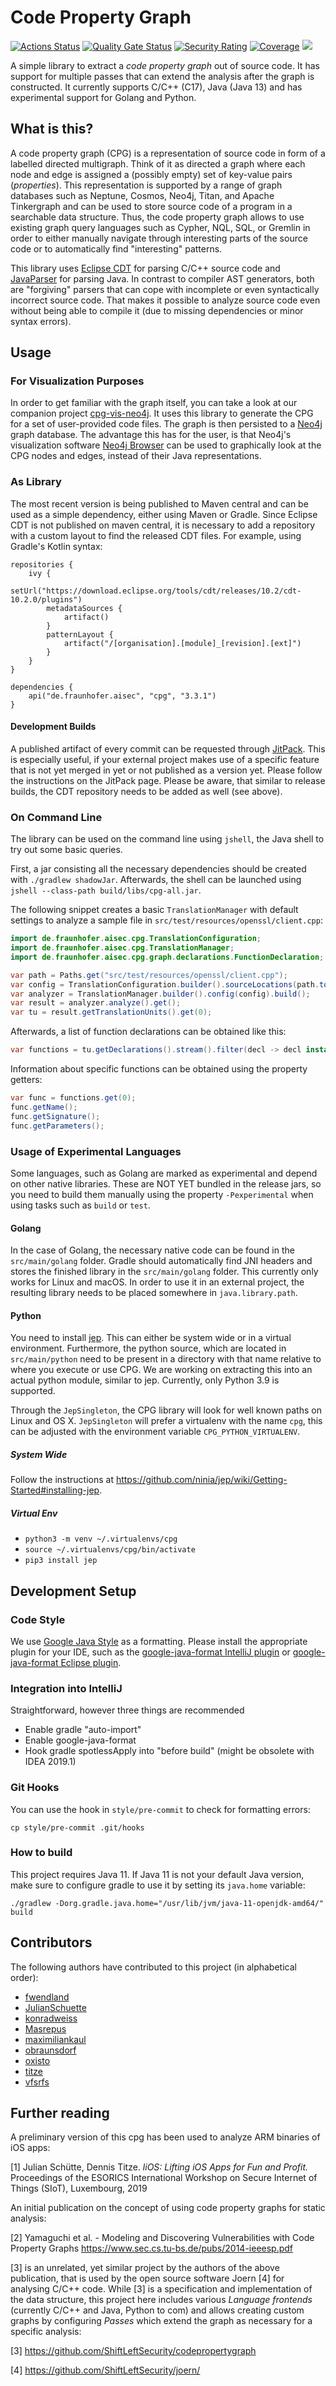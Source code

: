 # Code Property Graph 
[![Actions Status](https://github.com/Fraunhofer-AISEC/cpg/workflows/build/badge.svg)](https://github.com/Fraunhofer-AISEC/cpg/actions)
 [![Quality Gate Status](https://sonarcloud.io/api/project_badges/measure?project=Fraunhofer-AISEC_cpg&metric=alert_status)](https://sonarcloud.io/dashboard?id=Fraunhofer-AISEC_cpg) [![Security Rating](https://sonarcloud.io/api/project_badges/measure?project=Fraunhofer-AISEC_cpg&metric=security_rating)](https://sonarcloud.io/dashboard?id=Fraunhofer-AISEC_cpg) [![Coverage](https://sonarcloud.io/api/project_badges/measure?project=Fraunhofer-AISEC_cpg&metric=coverage)](https://sonarcloud.io/dashboard?id=Fraunhofer-AISEC_cpg) [![](https://jitpack.io/v/Fraunhofer-AISEC/cpg.svg)](https://jitpack.io/#Fraunhofer-AISEC/cpg)

A simple library to extract a *code property graph* out of source code. It has support for multiple passes that can extend the analysis after the graph is constructed. It currently supports C/C++ (C17), Java (Java 13) and has experimental support for Golang and Python.

## What is this?

A code property graph (CPG) is a representation of source code in form of a labelled directed multigraph. Think of it as directed a graph where each node and edge is assigned a (possibly empty) set of key-value pairs (_properties_). This representation is supported by a range of graph databases such as Neptune, Cosmos, Neo4j, Titan, and Apache Tinkergraph and can be used to store source code of a program in a searchable data structure. Thus, the code property graph allows to use existing graph query languages such as Cypher, NQL, SQL, or Gremlin in order to either manually navigate through interesting parts of the source code or to automatically find "interesting" patterns.

This library uses [Eclipse CDT](https://www.eclipse.org/cdt/) for parsing C/C++ source code and [JavaParser](https://javaparser.org/) for parsing Java. In contrast to compiler AST generators, both are "forgiving" parsers that can cope with incomplete or even syntactically incorrect source code. That makes it possible to analyze source code even without being able to compile it (due to missing dependencies or minor syntax errors). 


## Usage

### For Visualization Purposes

In order to get familiar with the graph itself, you can take a look at our companion project [cpg-vis-neo4j](https://github.com/Fraunhofer-AISEC/cpg-vis-neo4j). It uses this library to generate the CPG for a set of user-provided code files. The graph is then persisted to a [Neo4j](https://neo4j.com/) graph database. The advantage this has for the user, is that Neo4j's visualization software [Neo4j Browser](https://neo4j.com/developer/neo4j-browser/) can be used to graphically look at the CPG nodes and edges, instead of their Java representations.

### As Library

The most recent version is being published to Maven central and can be used as a simple dependency, either using Maven or Gradle. Since Eclipse CDT is not published on maven central, it is necessary to add a repository with a custom layout to find the released CDT files. For example, using Gradle's Kotlin syntax:
```
repositories {
    ivy {
        setUrl("https://download.eclipse.org/tools/cdt/releases/10.2/cdt-10.2.0/plugins")
        metadataSources {
            artifact()
        }
        patternLayout {
            artifact("/[organisation].[module]_[revision].[ext]")
        }
    }
}

dependencies {
    api("de.fraunhofer.aisec", "cpg", "3.3.1")
}
```

#### Development Builds

A published artifact of every commit can be requested through [JitPack](https://jitpack.io/com/github/Fraunhofer-AISEC/cpg). This is especially useful, if your external project makes use of a specific feature that is not yet merged in yet or not published as a version yet. Please follow the instructions on the JitPack page. Please be aware, that similar to release builds, the CDT repository needs to be added as well (see above).

### On Command Line

The library can be used on the command line using `jshell`, the Java shell to try out some basic queries.

First, a jar consisting all the necessary dependencies should be created with `./gradlew shadowJar`. Afterwards, the shell can be launched using `jshell --class-path build/libs/cpg-all.jar`.

The following snippet creates a basic `TranslationManager` with default settings to analyze a sample file in `src/test/resources/openssl/client.cpp`:

```java
import de.fraunhofer.aisec.cpg.TranslationConfiguration;
import de.fraunhofer.aisec.cpg.TranslationManager;
import de.fraunhofer.aisec.cpg.graph.declarations.FunctionDeclaration;

var path = Paths.get("src/test/resources/openssl/client.cpp");
var config = TranslationConfiguration.builder().sourceLocations(path.toFile()).defaultPasses().defaultLanguages().debugParser(true).build();
var analyzer = TranslationManager.builder().config(config).build();
var result = analyzer.analyze().get();
var tu = result.getTranslationUnits().get(0);
```

Afterwards, a list of function declarations can be obtained like this:

```java
var functions = tu.getDeclarations().stream().filter(decl -> decl instanceof FunctionDeclaration).map(FunctionDeclaration.class::cast).collect(Collectors.toList());
```

Information about specific functions can be obtained using the property getters:

```java
var func = functions.get(0);
func.getName();
func.getSignature();
func.getParameters();
```

### Usage of Experimental Languages

Some languages, such as Golang are marked as experimental and depend on other native libraries. These are NOT YET bundled in the release jars, so you need to build them manually using the property `-Pexperimental` when using tasks such as `build` or `test`.

#### Golang

In the case of Golang, the necessary native code can be found in the `src/main/golang` folder. Gradle should automatically find JNI headers and stores the finished library in the `src/main/golang` folder. This currently only works for Linux and macOS. In order to use it in an external project, the resulting library needs to be placed somewhere in `java.library.path`. 

#### Python

You need to install [jep](https://github.com/ninia/jep/). This can either be system wide or in a virtual environment. Furthermore, the python source, which are located in `src/main/python` need to be present in a directory with that name relative to where you execute or use CPG. We are working on extracting this into an actual python module, similar to jep. Currently, only Python 3.9 is supported.

Through the `JepSingleton`, the CPG library will look for well known paths on Linux and OS X. `JepSingleton` will prefer a virtualenv with the name `cpg`, this can be adjusted with the environment variable `CPG_PYTHON_VIRTUALENV`.

##### System Wide

Follow the instructions at https://github.com/ninia/jep/wiki/Getting-Started#installing-jep.

##### Virtual Env

- `python3 -m venv ~/.virtualenvs/cpg`
- `source ~/.virtualenvs/cpg/bin/activate`
- `pip3 install jep`

## Development Setup

### Code Style

We use [Google Java Style](https://github.com/google/google-java-format) as a formatting. Please install the appropriate plugin for your IDE, such as the [google-java-format IntelliJ plugin](https://plugins.jetbrains.com/plugin/8527-google-java-format) or [google-java-format Eclipse plugin](https://github.com/google/google-java-format/releases/download/google-java-format-1.6/google-java-format-eclipse-plugin_1.6.0.jar).

### Integration into IntelliJ

Straightforward, however three things are recommended

* Enable gradle "auto-import"
* Enable google-java-format
* Hook gradle spotlessApply into "before build" (might be obsolete with IDEA 2019.1)

### Git Hooks

You can use the hook in `style/pre-commit` to check for formatting errors:
```
cp style/pre-commit .git/hooks
```  

### How to build

This project requires Java 11. If Java 11 is not your default Java version, make sure to configure gradle to use it by setting its `java.home` variable:

```
./gradlew -Dorg.gradle.java.home="/usr/lib/jvm/java-11-openjdk-amd64/" build
```

## Contributors

The following authors have contributed to this project (in alphabetical order):
* [fwendland](https://github.com/fwendland)
* [JulianSchuette](https://github.com/JulianSchuette)
* [konradweiss](https://github.com/konradweiss)
* [Masrepus](https://github.com/Masrepus)
* [maximiliankaul](https://github.com/maximiliankaul)
* [obraunsdorf](https://github.com/obraunsdorf)
* [oxisto](https://github.com/oxisto)
* [titze](https://github.com/titze)
* [vfsrfs](https://github.com/vfsrfs)

## Further reading

A preliminary version of this cpg has been used to analyze ARM binaries of iOS apps:

[1] Julian Schütte, Dennis Titze. _liOS: Lifting iOS Apps for Fun and Profit._ Proceedings of the ESORICS International Workshop on Secure Internet of Things (SIoT), Luxembourg, 2019


An initial publication on the concept of using code property graphs for static analysis:

[2] Yamaguchi et al. - Modeling and Discovering Vulnerabilities with Code Property Graphs https://www.sec.cs.tu-bs.de/pubs/2014-ieeesp.pdf


[3] is an unrelated, yet similar project by the authors of the above publication, that is used by the open source software Joern [4] for analysing C/C++ code. While [3] is a specification and implementation of the data structure, this project here includes various _Language frontends_ (currently C/C++ and Java, Python to com) and allows creating custom graphs by configuring _Passes_ which extend the graph as necessary for a specific analysis:

[3] https://github.com/ShiftLeftSecurity/codepropertygraph

[4] https://github.com/ShiftLeftSecurity/joern/
